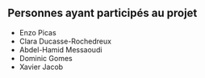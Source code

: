 ## Personnes ayant participés au projet

* Enzo Picas
* Clara Ducasse-Rochedreux
* Abdel-Hamid Messaoudi
* Dominic Gomes
* Xavier Jacob
